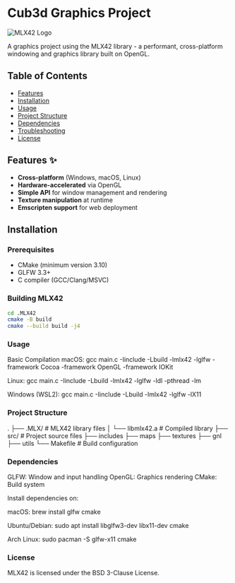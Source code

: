 # Cub3d Graphics Project

![MLX42 Logo](https://github.com/codam-coding-college/MLX42/raw/main/assets/mlx42.png)

A graphics project using the MLX42 library - a performant, cross-platform windowing and graphics library built on OpenGL.

## Table of Contents
- [Features](#features)
- [Installation](#installation)
- [Usage](#usage)
- [Project Structure](#project-structure)
- [Dependencies](#dependencies)
- [Troubleshooting](#troubleshooting)
- [License](#license)

## Features ✨
- **Cross-platform** (Windows, macOS, Linux)
- **Hardware-accelerated** via OpenGL
- **Simple API** for window management and rendering
- **Texture manipulation** at runtime
- **Emscripten support** for web deployment

## Installation

### Prerequisites
- CMake (minimum version 3.10)
- GLFW 3.3+
- C compiler (GCC/Clang/MSVC)

### Building MLX42
```bash
cd .MLX42
cmake -B build
cmake --build build -j4
```

### Usage
Basic Compilation
macOS:
gcc main.c -Iinclude -Lbuild -lmlx42 -lglfw -framework Cocoa -framework OpenGL -framework IOKit

Linux:
gcc main.c -Iinclude -Lbuild -lmlx42 -lglfw -ldl -pthread -lm

Windows (WSL2):
gcc main.c -Iinclude -Lbuild -lmlx42 -lglfw -lX11

### Project Structure
.
├── .MLX/                # MLX42 library files
│   └── libmlx42.a      # Compiled library
├── src/                # Project source files
├── includes
├── maps
├── textures
├── gnl
├── utils
└── Makefile           # Build configuration

### Dependencies

GLFW: Window and input handling
OpenGL: Graphics rendering
CMake: Build system

Install dependencies on:

macOS:
brew install glfw cmake

Ubuntu/Debian:
sudo apt install libglfw3-dev libx11-dev cmake

Arch Linux:
sudo pacman -S glfw-x11 cmake

### License
MLX42 is licensed under the BSD 3-Clause License.

